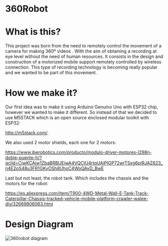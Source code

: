 # 360Robot
# What is this?
This project was born from the need to remotely control the movement of a camera for making 360º videos . With the aim of obtaining a recording at eye level without the need of human resources. It consists in the design and construction of a motorized mobile support remotely controlled by wireless connection. This type of recording technology is becoming really popular and we wanted to be part of this movement.

# How we make it?
Our first idea was to make it using Arduino Genuino Uno with ESP32 chip, however we wanted to make it different. So instead of that we decided to use M5STACK which is an open source enclosed modular toolkit with ESP32:

http://m5stack.com/.

We also used 2 motor shields, each one for 2 motors:

https://www.iberobotics.com/producto/modulo-driver-motores-l298n-doble-puente-h/?gclid=CjwKCAjw1ZbaBRBUEiwA4VQCIU4rtqUAiPIGP72wrTSxg6piRJAZ623_n4E2oS48u3FR1GKvOSh8UhoC4WoQAvD_BwE

Last but not least, the robot tank. Which includes the chassis and the motors for the robot:

https://es.aliexpress.com/item/T900-4WD-Metal-Wall-E-Tank-Track-Caterpillar-Chassis-tracked-vehicle-mobile-platform-crawler-walee-diy/32669806063.html


# Design Diagram
![360robot diagram](https://user-images.githubusercontent.com/39131436/42586338-2a6f0050-8538-11e8-883f-0be591624f74.png)

